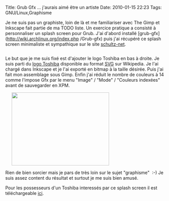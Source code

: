 Title: Grub Gfx … j'aurais aimé être un artiste
Date: 2010-01-15 22:23
Tags: GNU/Linux,Graphisme


Je ne suis pas un graphiste, loin de là et me familiariser avec The Gimp et Inkscape fait partie de ma TODO
liste. Un exercice pratique a consisté à personnaliser un splash screen pour
Grub. J'ai d'abord installé [grub-gfx](http://wiki.archlinux.org/index.php
/Grub-gfx) puis j'ai récupéré ce splash screen minimaliste et sympathique sur
le site [schultz-net](http://www.schultz-net.dk/grub.html).

<img style="left; margin: 0px 20px" src="http://www.schultz-
net.dk/images/grub/black.gif" border="0" alt="" /> 

Le but que je me suis fixé est d'ajouter le logo Toshiba en bas à droite. Je suis parti du [logo
Toshiba](http://fr.wikipedia.org/wiki/Fichier:Toshiba_logo.svg) disponible au
format [SVG](http://fr.wikipedia.org/wiki/Svg) sur Wikipedia. Je l'ai chargé
dans Inkscape et je l'ai exporté en bitmap à la taille désirée. Puis j'ai
fait mon assemblage sous Gimp. Enfin j'ai réduit le nombre de couleurs à 14
comme l'impose Gfx par le menu "Image" / "Mode" / "Couleurs indexées" avant de
sauvegarder en XPM.

[<img style="left; margin: 0px 20px" title="my_grub_image"
src="images/01x/my_grub_image.jpg" alt="" width="307" height="230" />
](images/01x/my_grub_image.jpg)

Rien de bien sorcier mais je pars de très loin sur le sujet "graphisme"  :-)
Je suis assez content du résultat et surtout je me suis bien amusé.

Pour les possesseurs d'un Toshiba interessés par ce splash screen il est
téléchargeable [ici](documents/my_grub_image.xpm).
